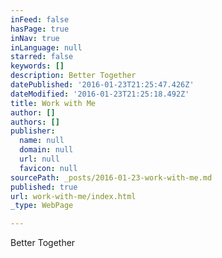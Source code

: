 ```yaml
---
inFeed: false
hasPage: true
inNav: true
inLanguage: null
starred: false
keywords: []
description: Better Together
datePublished: '2016-01-23T21:25:47.426Z'
dateModified: '2016-01-23T21:25:18.492Z'
title: Work with Me
author: []
authors: []
publisher:
  name: null
  domain: null
  url: null
  favicon: null
sourcePath: _posts/2016-01-23-work-with-me.md
published: true
url: work-with-me/index.html
_type: WebPage

---
```

Better Together
